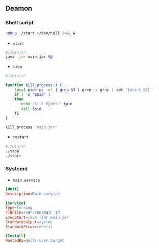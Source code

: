 ## Deamon

### Shell script

```sh
nohup ./start >/dev/null 2>&1 &
```

- `start`

```sh
#!/bin/sh
java -jar main.jar $@
```

- `stop`

```sh
#!/bin/sh

function kill_process() {
    local pid=`ps -ef | grep $1 | grep -v grep | awk '{print $2}'`
    if [ -n "$pid" ]
    then
       echo "kill 的pid:" $pid
       kill $pid
    fi
}

kill_process 'main.jar'
```

- `restart`

```sh
#!/bin/sh
./stop
./start
```

### Systemd

- `main.service`

```ini
[Unit]
Description=Main service
                                                                                                                    
[Service]
Type=forking
PIDFile=/var/run/main.id
ExecStart=java -jar main.jar
StandardOutput=syslog
StandardError=inherit

[Install]
WantedBy=multi-user.target
```

